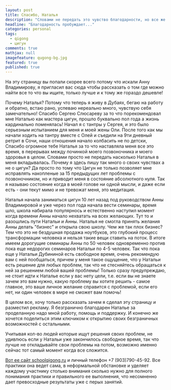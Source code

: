 ```yaml
---
layout: post
title: Спасибо, Наталья
description: "Словами не передать это чувство благодарности, но все же я попробую, хотябы часть..."
headline: "Благодарность пробуждает..."
categories: personal
tags: 
  - qigong
  - цигун
comments: true
mathjax: null
imagefeature: qugong-bg.jpg
featured: true
published: true
---
```

На эту страницу вы попали скорее всего потому что искали Анну Владимирову, я пригласил вас сюда чтобы рассказать о том где можно найти все то что вы ищите, только лучше и к тому же гораздо дешевле!

Почему Наталья?
Потому что теперь я живу в Дубаях, бегаю на работу и обратно, встаю рано, успеваю нереально много, чувствую себя замечательно!
Спасибо Сергею Слюсареву за то что порекомендовал мне Наталью как мастера цигун, прошло буквально пол года а жизнь кардинально поменялась! Начал я с тантры у Сергея, и это было серьезным испытанием для меня и моей жены Оли. После того как мы начали ходить на тантру вместе с Олей и съедили на 9ти дневный ретрит в Сочи, наши отношения начало колбасить не по детски, Спасибо огромное тебе Наталья за то что наставляла меня все это время, в перерывах между починкой моего позвоночника и моего здоровья в целом. Словами просто не передать насколько Наталья в меня вкладывалась. Почему я здесь пишу так много о своих чувствах а не о цигун? Да просто по тому что Цигун не только позволяет мне исправлять накопленые за 15 предыдущих лет проблемы с позвоночником, но и приводит меня в состояние абсолютного нуля. Так я называю состояние когда в моей голове ни одной мысли, и даже если есть - они текут мимо и не тревожат меня, это медитация.

Наталья начала заниматься цигун 10 лет назад под руководством Анны Владимировой и уже через пол года начала вести семинары, время шло, школа набирала популярнось и естественно наступил момент когда времени Анны начало нехватать на всех желающих. Тут то и разошлись пути Натальи и Анны. Наталья не смогла принять желания Анны делать "бизнес" и открыла свою школу. Чем же так плох бизнес? Тем что это не бездушная продажа ноутбуков, это глубокий процесс трансформации человека и нельзя такие вещи ставить на поток. В итоге имеем дорогущие семинары Анны по 50 человек одновременно против пока еще недорогих семинаров Натальи по 4-5 человек. Так что пока еще у Натальи Дубининой есть свободное время, очень рекомендую вам с ней пообщаться, причем у меня такое ощущение, что у Натальи есть решение для любых проблем, так что не стесняйтесь обращаться к ней за решением любой вашей проблемы! Только сразу предупреждаю, не стоит идти к Наталье если у вас нету цели, т.е. если вы не знаете зачем это вам нужно, какую проблему вы хотите решить - самое главное, это ваше личное желание справится с проблемой, если его нет, ни один человек в мире не сможет вам помочь!

В целом все, хочу только рассказать зачем я сделал эту страницу и разместил рекламу.
Я безгранично благодарен Наталье за проделанную надо мной работу, помощь и поддержку.
И конечно же хочется поделиться этим ключиком к открытию своих безграничных возможностей с остальными.

Учитывая кол-во людей которые ищут решения своих проблем, не удивлюсь если у Натальи уже закончилось свободное время,
так что лучше не откладывайте свои проблемы на потом, возможно именно сейчас тот самый момент когда все сложится.

[Вот ее сайт schoolqigong.ru](http://schoolqigong.ru) и личный телефон +7 (903)790-45-92. Все практики она ведет сама, в неформальной обстановке и уделяет каждому участнику столько внимания сколько нужно для полного понимания практики и правильного ее выполнения, что несомненно дает превосходные результаты уже с перых занятий.

